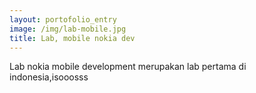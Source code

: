 ```yaml
---
layout: portofolio_entry
image: /img/lab-mobile.jpg
title: Lab, mobile nokia dev
---
```

Lab nokia mobile development merupakan lab pertama di indonesia,isooosss